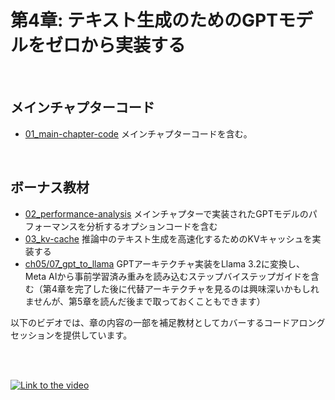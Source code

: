 # 第4章: テキスト生成のためのGPTモデルをゼロから実装する

&nbsp;
## メインチャプターコード

- [01_main-chapter-code](01_main-chapter-code) メインチャプターコードを含む。

&nbsp;
## ボーナス教材

- [02_performance-analysis](02_performance-analysis) メインチャプターで実装されたGPTモデルのパフォーマンスを分析するオプションコードを含む
- [03_kv-cache](03_kv-cache) 推論中のテキスト生成を高速化するためのKVキャッシュを実装する
- [ch05/07_gpt_to_llama](../ch05/07_gpt_to_llama) GPTアーキテクチャ実装をLlama 3.2に変換し、Meta AIから事前学習済み重みを読み込むステップバイステップガイドを含む（第4章を完了した後に代替アーキテクチャを見るのは興味深いかもしれませんが、第5章を読んだ後まで取っておくこともできます）



以下のビデオでは、章の内容の一部を補足教材としてカバーするコードアロングセッションを提供しています。

<br>
<br>

[![Link to the video](https://img.youtube.com/vi/YSAkgEarBGE/0.jpg)](https://www.youtube.com/watch?v=YSAkgEarBGE)